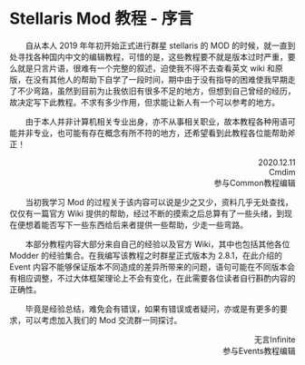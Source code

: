 # Stellaris Mod 教程 - 序言

&emsp;&emsp;自从本人 2019 年年初开始正式进行群星 stellaris 的 MOD 的时候，就一直到处寻找各种国内中文的编辑教程，可惜的是，这些教程要不就是版本过时严重，要么就是只言片语，很难有一个完整的叙述，迫使我不得不去查看英文 wiki 和原版，在没有其他人的帮助下自学了一段时间，期中由于没有指导的困难使我早期走了不少弯路，虽然到目前为止我依旧有很多不足的地方，但想到自己曾经的经历，故决定写下此教程。不求有多少作用，但求能让新人有一个可以参考的地方。

&emsp;&emsp;由于本人并非计算机相关专业出身，亦不从事相关职业，故本教程各种用语可能并非专业，也可能有存在概念有所不符的地方，还希望看到此教程各位能帮助斧正！

<p align="right">2020.12.11<br />Cmdim<br />参与Common教程编辑</p>

&emsp;&emsp;当初我学习 Mod 的过程关于该内容可以说是少之又少，资料几乎无处查找，仅仅有一篇官方 Wiki 提供的帮助，经过不断的摸索之后总算有了一些头绪，到现在便想着能否写下一些东西给后来者提供一些帮助，少走一些弯路。

&emsp;&emsp;本部分教程内容大部分来自自己的经验以及官方 Wiki，其中也包括其他各位 Modder 的经验集合。在我编写该教程之时群星正式版本为 2.8.1，在此介绍的 Event 内容不能够保证版本不同造成的差异所带来的问题，语句可能在不同版本会有相应调整，不过大体框架理论上不会有变化，在此需要各位读者自行斟酌内容的正确性。

&emsp;&emsp;毕竟是经验总结，难免会有错误，如果有错误或者疑问，亦或是有更多的要求，可以考虑加入我们的 Mod 交流群一同探讨。

<p align="right">无言Infinite<br />参与Events教程编辑</p>
